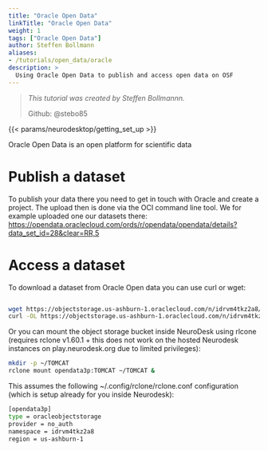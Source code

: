 ```yaml
---
title: "Oracle Open Data"
linkTitle: "Oracle Open Data"
weight: 1
tags: ["Oracle Open Data"]
author: Steffen Bollmann
aliases:
- /tutorials/open_data/oracle
description: >
  Using Oracle Open Data to publish and access open data on OSF
---
```


> _This tutorial was created by Steffen Bollmannn._
>
> Github: @stebo85

<!-- Following line adds a link to getting set up with Neurodesk -->
{{< params/neurodesktop/getting_set_up >}}
<!-- -->

Oracle Open Data is an open platform for scientific data

# Publish a dataset

To publish your data there you need to get in touch with Oracle and create a project. The upload then is done via the OCI command line tool. We for example uploaded one our datasets there: https://opendata.oraclecloud.com/ords/r/opendata/opendata/details?data_set_id=28&clear=RR,5


# Access a dataset

To download a dataset from Oracle Open data you can use curl or wget:
```Bash

wget https://objectstorage.us-ashburn-1.oraclecloud.com/n/idrvm4tkz2a8/b/TOMCAT/o/TOMCAT_DIB/sub-01/ses-01_7T/anat/sub-01_ses-01_7T_IV1_defaced.nii.gz
curl -OL https://objectstorage.us-ashburn-1.oraclecloud.com/n/idrvm4tkz2a8/b/TOMCAT/o/TOMCAT_DIB/sub-01/ses-01_7T/anat/sub-01_ses-01_7T_IV1_defaced.nii.gz

```

Or you can mount the object storage bucket inside NeuroDesk using rlcone (requires rclone v1.60.1 + this does not work on the hosted Neurodesk instances on play.neurodesk.org due to limited privileges):
```Bash
mkdir -p ~/TOMCAT
rclone mount opendata3p:TOMCAT ~/TOMCAT &
```

This assumes the following ~/.config/rclone/rclone.conf configuration (which is setup already for you inside Neurodesk):
```Bash
[opendata3p]
type = oracleobjectstorage
provider = no_auth
namespace = idrvm4tkz2a8
region = us-ashburn-1
```